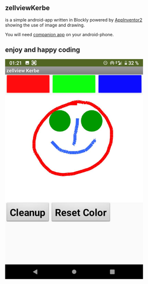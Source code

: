 
## zellviewKerbe 

is a simple android-app written in Blockly powered by [AppInventor2](http://ai2.appinventor.mit.edu)
showing the use of image and drawing.

You will need [companion app](https://play.google.com/store/apps/details?id=edu.mit.appinventor.aicompanion3&hl=de)
on your android-phone.

## enjoy and happy coding

![](Rsrc/kerbe1.png)
